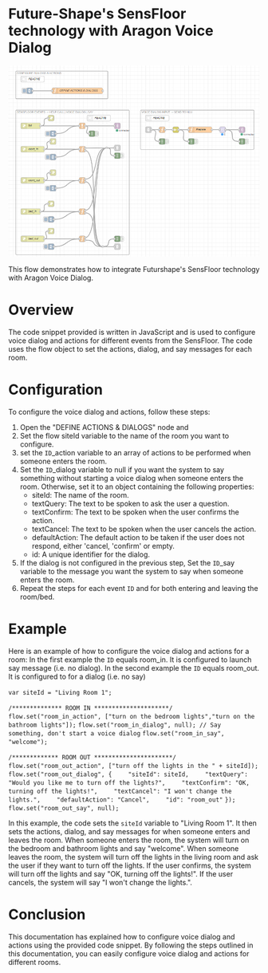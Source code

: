 # Future-Shape's SensFloor technology with Aragon Voice Dialog
![sensfloor-dialog](sensfloor-dialog.png)

This flow demonstrates how to integrate Futurshape's SensFloor technology with Aragon Voice Dialog.

# Overview
The code snippet provided is written in JavaScript and is used to configure voice dialog and actions for different events from the SensFloor. The code uses the flow object to set the actions, dialog, and say messages for each room.

# Configuration
To configure the voice dialog and actions, follow these steps:
 1. Open the "DEFINE ACTIONS & DIALOGS" node and
 1. Set the flow siteId variable to the name of the room you want to configure.
 1. set the `ID`_action variable to an array of actions to be performed when someone enters the room.
 1. Set the `ID`_dialog variable to null if you want the system to say something without starting a voice dialog when someone enters the room. Otherwise, set it to an object containing the following properties:
    - siteId: The name of the room.
    - textQuery: The text to be spoken to ask the user a question.
    - textConfirm: The text to be spoken when the user confirms the action.
    - textCancel: The text to be spoken when the user cancels the action.
    - defaultAction: The default action to be taken if the user does not respond, either 'cancel, 'confirm' or empty.
    - id: A unique identifier for the dialog.
1. If the dialog is not configured in the previous step, Set the `ID`_say variable to the message you want the system to say when someone enters the room.
1. Repeat the steps for each event `ID` and for both entering and leaving the room/bed.

# Example
Here is an example of how to configure the voice dialog and actions for a room:
In the first example the `ID` equals room_in. It is configured to launch say message (i.e. no dialog).
In the second example the `ID` equals room_out. It is configured to for a dialog (i.e. no say)

`var siteId = "Living Room 1";`

`/************** ROOM IN *********************/`
`flow.set("room_in_action", ["turn on the bedroom lights","turn on the bathroom lights"]);`
`flow.set("room_in_dialog", null); // Say something, don't start a voice dialog`
`flow.set("room_in_say", "welcome");`


`/************* ROOM OUT **********************/`
`flow.set("room_out_action", ["turn off the lights in the " + siteId]);`
`flow.set("room_out_dialog", {`
`    "siteId": siteId,`
`    "textQuery": "Would you like me to turn off the lights?",`
`    "textConfirm": "OK, turning off the lights!",`
`    "textCancel": "I won't change the lights.",`
`    "defaultAction": "Cancel",`
`    "id": "room_out"`
`});`
`flow.set("room_out_say", null);`

In this example, the code sets the `siteId` variable to "Living Room 1". It then sets the actions, dialog, and say messages for when someone enters and leaves the room. When someone enters the room, the system will turn on the bedroom and bathroom lights and say "welcome". When someone leaves the room, the system will turn off the lights in the living room and ask the user if they want to turn off the lights. If the user confirms, the system will turn off the lights and say "OK, turning off the lights!". If the user cancels, the system will say "I won't change the lights.".

# Conclusion
This documentation has explained how to configure voice dialog and actions using the provided code snippet. By following the steps outlined in this documentation, you can easily configure voice dialog and actions for different rooms.

